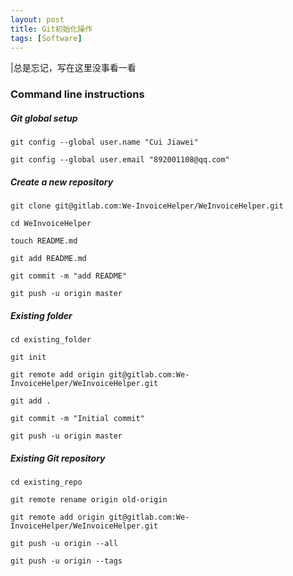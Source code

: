 ```yaml
---
layout: post
title: Git初始化操作
tags: [Software]
---
```


|总是忘记，写在这里没事看一看

### Command line instructions

##### Git global setup

`git config --global user.name "Cui Jiawei"`

`git config --global user.email "892001108@qq.com"`

##### Create a new repository

`git clone git@gitlab.com:We-InvoiceHelper/WeInvoiceHelper.git`

`cd WeInvoiceHelper`

`touch README.md`

`git add README.md`

`git commit -m "add README"`

`git push -u origin master`

##### Existing folder

`cd existing_folder`

`git init`

`git remote add origin git@gitlab.com:We-InvoiceHelper/WeInvoiceHelper.git`

`git add .`

`git commit -m "Initial commit"`

`git push -u origin master`

##### Existing Git repository

`cd existing_repo`

`git remote rename origin old-origin`

`git remote add origin git@gitlab.com:We-InvoiceHelper/WeInvoiceHelper.git`

`git push -u origin --all`

`git push -u origin --tags`